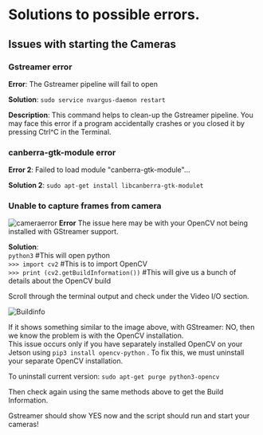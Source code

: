 # Solutions to possible errors.

## Issues with starting the Cameras
### Gstreamer error
**Error**: The Gstreamer pipeline will fail to open

**Solution**: `sudo service nvargus-daemon restart`

**Description**: This command helps to clean-up the Gstreamer pipeline. You may face this error if a program accidentally crashes or you closed it by pressing Ctrl^C in the Terminal.

### canberra-gtk-module error
**Error 2**: Failed to load module "canberra-gtk-module"…

**Solution 2**: `sudo apt-get install libcanberra-gtk-modulet`

### Unable to capture frames from camera
![cameraerror](https://user-images.githubusercontent.com/75800604/112163609-29097c00-8c28-11eb-8382-1ac6eaaff847.png)
**Error** The issue here may be with your OpenCV not being installed with GStreamer support. 

**Solution**: <br />
`python3` #This will open python <br />
`>>> import cv2` #This is to import OpenCV <br />
`>>> print (cv2.getBuildInformation())` #This will give us a bunch of details about the OpenCV build

Scroll through the terminal output and check under the Video I/O section.

![Buildinfo](https://user-images.githubusercontent.com/75800604/112164545-ebf1b980-8c28-11eb-83ca-af0b05de33e9.png)

If it shows something similar to the image above, with GStreamer: NO, then we know the problem is with the OpenCV installation. <br />
This issue occurs only if you have separately installed OpenCV on your Jetson using `pip3 install opencv-python` . To fix this, we must uninstall your separate OpenCV installation.

To uninstall current version: `sudo apt-get purge python3-opencv`

Then check again using the same methods above to get the Build Information.

Gstreamer should show YES now and the script should run and start your cameras!
